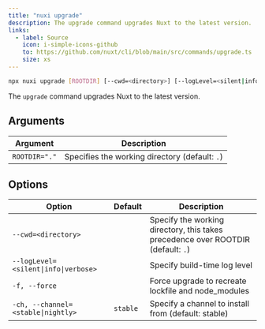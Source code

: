 ```yaml
---
title: "nuxi upgrade"
description: The upgrade command upgrades Nuxt to the latest version.
links:
  - label: Source
    icon: i-simple-icons-github
    to: https://github.com/nuxt/cli/blob/main/src/commands/upgrade.ts
    size: xs
---
```


<!--upgrade-cmd-->
```bash [Terminal]
npx nuxi upgrade [ROOTDIR] [--cwd=<directory>] [--logLevel=<silent|info|verbose>] [-f, --force] [-ch, --channel=<stable|nightly>]
```
<!--/upgrade-cmd-->

The `upgrade` command upgrades Nuxt to the latest version.

## Arguments

<!--upgrade-args-->
Argument | Description
--- | ---
`ROOTDIR="."` | Specifies the working directory (default: `.`)
<!--/upgrade-args-->

## Options

<!--upgrade-opts-->
Option | Default | Description
--- | --- | ---
`--cwd=<directory>` |  | Specify the working directory, this takes precedence over ROOTDIR (default: `.`)
`--logLevel=<silent\|info\|verbose>` |  | Specify build-time log level
`-f, --force` |  | Force upgrade to recreate lockfile and node_modules
`-ch, --channel=<stable\|nightly>` | `stable` | Specify a channel to install from (default: stable)
<!--/upgrade-opts-->
